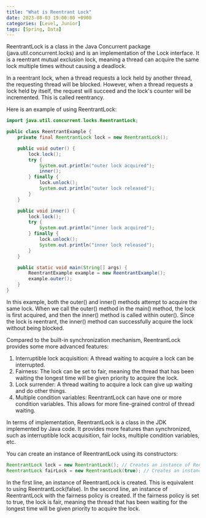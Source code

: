 ```yaml
---
title: "What is Reentrant Lock"
date: 2023-08-03 19:00:00 +0900
categories: [Level, Junior]
tags: [Spring, Data]
---
```


ReentrantLock is a class in the Java Concurrent package (java.util.concurrent.locks) and is an implementation of the Lock interface. It is a reentrant mutual exclusion lock, meaning a thread can acquire the same lock multiple times without causing a deadlock.

In a reentrant lock, when a thread requests a lock held by another thread, the requesting thread will be blocked. However, when a thread requests a lock held by itself, the request will succeed and the lock's counter will be incremented. This is called reentrancy.

Here is an example of using ReentrantLock:

```java
import java.util.concurrent.locks.ReentrantLock;

public class ReentrantExample {
    private final ReentrantLock lock = new ReentrantLock();

    public void outer() {
        lock.lock();
        try {
            System.out.println("outer lock acquired");
            inner();
        } finally {
            lock.unlock();
            System.out.println("outer lock released");
        }
    }

    public void inner() {
        lock.lock();
        try {
            System.out.println("inner lock acquired");
        } finally {
            lock.unlock();
            System.out.println("inner lock released");
        }
    }

    public static void main(String[] args) {
        ReentrantExample example = new ReentrantExample();
        example.outer();
    }
}

```
In this example, both the outer() and inner() methods attempt to acquire the same lock. When we call the outer() method in the main() method, the lock is first acquired, and then the inner() method is called within outer(). Since the lock is reentrant, the inner() method can successfully acquire the lock without being blocked.

Compared to the built-in synchronization mechanism, ReentrantLock provides some more advanced features:

1. Interruptible lock acquisition: A thread waiting to acquire a lock can be interrupted.
2. Fairness: The lock can be set to fair, meaning the thread that has been waiting the longest time will be given priority to acquire the lock.
3. Lock surrender: A thread waiting to acquire a lock can give up waiting and do other things.
4. Multiple condition variables: ReentrantLock can have one or more condition variables. This allows for more fine-grained control of thread waiting.

In terms of implementation, ReentrantLock is a class in the JDK implemented by Java code. It provides more features than synchronized, such as interruptible lock acquisition, fair locks, multiple condition variables, etc.

You can create an instance of ReentrantLock using its constructors:

```java
ReentrantLock lock = new ReentrantLock(); // Creates an instance of ReentrantLock.
ReentrantLock fairLock = new ReentrantLock(true); // Creates an instance of ReentrantLock with the fairness policy.

```

In the first line, an instance of ReentrantLock is created. This is equivalent to using ReentrantLock(false). In the second line, an instance of ReentrantLock with the fairness policy is created. If the fairness policy is set to true, the lock is fair, meaning the thread that has been waiting for the longest time will be given priority to acquire the lock.
